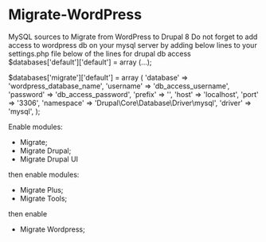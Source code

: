 # Migrate-WordPress
MySQL sources to Migrate from WordPress to Drupal 8
Do not forget to add access to wordpress db on your mysql server
by adding below lines to your settings.php file
below of the lines for drupal db access 
$databases['default']['default'] = array (...);


$databases['migrate']['default'] = array (
  'database' => 'wordpress_database_name',
  'username' => 'db_access_username',
  'password' => 'db_access_password',
  'prefix' => '',
  'host' => 'localhost',
  'port' => '3306',
  'namespace' => 'Drupal\\Core\\Database\\Driver\\mysql',
  'driver' => 'mysql',
);

Enable modules: 	
- Migrate; 
- Migrate Drupal;
- Migrate Drupal UI

then enable modules:
- Migrate Plus;
- Migrate Tools;

then enable
- Migrate Wordpress; 



